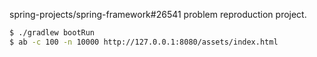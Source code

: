 spring-projects/spring-framework#26541 problem reproduction project.

```bash
$ ./gradlew bootRun
$ ab -c 100 -n 10000 http://127.0.0.1:8080/assets/index.html
```
